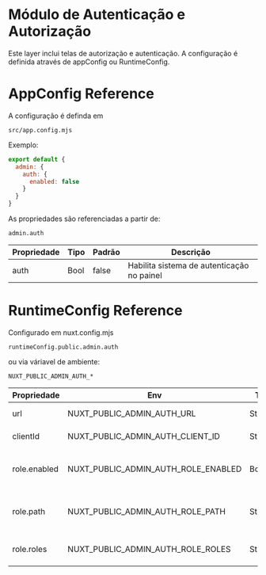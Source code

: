 # Módulo de Autenticação e Autorização

Este layer inclui telas de autorização e autenticação. A configuração é definida através de appConfig ou RuntimeConfig.

# AppConfig Reference

A configuração é definda em

```
src/app.config.mjs
```

Exemplo:

```javascript
export default {
  admin: {
    auth: {
      enabled: false
    }
  }
}

```

As propriedades são referenciadas a partir de:

```
admin.auth
```

| Propriedade | Tipo | Padrão | Descrição                                  |
|-------------|------|--------|--------------------------------------------|
| auth        | Bool | false  | Habilita sistema de autenticação no painel |

# RuntimeConfig Reference

Configurado em nuxt.config.mjs

```
runtimeConfig.public.admin.auth
```

ou via váriavel de ambiente:

```
NUXT_PUBLIC_ADMIN_AUTH_*
```

| Propriedade  | Env                                 | Tipo     | Padrão | Descrição                                                                                                      |
|--------------|-------------------------------------|----------|--------|----------------------------------------------------------------------------------------------------------------|
| url          | NUXT_PUBLIC_ADMIN_AUTH_URL          | String   | ''     | Endereço do servidor de autenticação.                                                                          |
| clientId     | NUXT_PUBLIC_ADMIN_AUTH_CLIENT_ID    | String   | ''     | ID que identifica o admin no servidor de autenticação.                                                         |
| role.enabled | NUXT_PUBLIC_ADMIN_AUTH_ROLE_ENABLED | Bool     | false  | Ativa a autenticação baseada em roles. O usuário deve possuir uma ou mais roles específica para autenticar-se. |
| role.path    | NUXT_PUBLIC_ADMIN_AUTH_ROLE_PATH    | String   | ''     | Localização da lista de roles no access_token. <br/>Exemplo: resource_access.adminui.roles                     |
| role.roles   | NUXT_PUBLIC_ADMIN_AUTH_ROLE_ROLES   | String[] | []     | Define as roles exigidas para a autenticação do usuário no painel admin.                                       |


